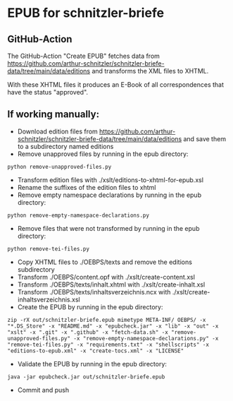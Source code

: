 # EPUB for schnitzler-briefe

## GitHub-Action

The GitHub-Action "Create EPUB" fetches data from https://github.com/arthur-schnitzler/schnitzler-briefe-data/tree/main/data/editions and transforms the XML files to XHTML.

With these XHTML files it produces an E-Book of all correspondences that have the status "approved".

## If working manually:

- Download edition files from https://github.com/arthur-schnitzler/schnitzler-briefe-data/tree/main/data/editions and save them to a subdirectory named editions
- Remove unapproved files by running in the epub directory:
```
python remove-unapproved-files.py
```
- Transform edition files with ./xslt/editions-to-xhtml-for-epub.xsl
- Rename the suffixes of the edition files to xhtml
- Remove empty namespace declarations by running in the epub directory:
```
python remove-empty-namespace-declarations.py
```
- Remove files that were not transformed by running in the epub directory:
```
python remove-tei-files.py
```
- Copy XHTML files to ./OEBPS/texts and remove the editions subdirectory
- Transform ./OEBPS/content.opf with ./xslt/create-content.xsl
- Transform ./OEBPS/texts/inhalt.xhtml with ./xslt/create-inhalt.xsl
- Transform ./OEBPS/texts/inhaltsverzeichnis.ncx with ./xslt/create-inhaltsverzeichnis.xsl
- Create the EPUB by running in the epub directory:
```
zip -rX out/schnitzler-briefe.epub mimetype META-INF/ OEBPS/ -x "*.DS_Store" -x "README.md" -x "epubcheck.jar" -x "lib" -x "out" -x "xslt" -x ".git" -x ".github" -x "fetch-data.sh" -x "remove-unapproved-files.py" -x "remove-empty-namespace-declarations.py" -x "remove-tei-files.py" -x "requirements.txt" -x "shellscripts" -x "editions-to-epub.xml" -x "create-tocs.xml" -x "LICENSE"
```
- Validate the EPUB by running in the epub directory:
```
java -jar epubcheck.jar out/schnitzler-briefe.epub
```
- Commit and push
